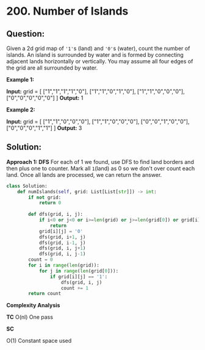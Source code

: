 
  

# 200. Number of Islands

  

  

## Question:


Given a 2d grid map of  `'1'`s (land) and  `'0'`s (water), count the number of islands. An island is surrounded by water and is formed by connecting adjacent lands horizontally or vertically. You may assume all four edges of the grid are all surrounded by water.

**Example 1:**

**Input:** grid = [
  ["1","1","1","1","0"],
  ["1","1","0","1","0"],
  ["1","1","0","0","0"],
  ["0","0","0","0","0"]
]
**Output:** 1

**Example 2:**

**Input:** grid = [
  ["1","1","0","0","0"],
  ["1","1","0","0","0"],
  ["0","0","1","0","0"],
  ["0","0","0","1","1"]
]
**Output:** 3
## Solution:
**Approach 1: DFS**
For each of 1 we found, use DFS to find land borders and then plus one to counter. Mark all `1`(land) as 0 so we don't over count each land.
Once all lands are processed, we can return the answer.
```python
class Solution:
    def numIslands(self, grid: List[List[str]]) -> int:
        if not grid:
            return 0
        
        def dfs(grid, i, j):
            if i<0 or j<0 or i>=len(grid) or j>=len(grid[0]) or grid[i][j] != '1':
                return
            grid[i][j] = '0'
            dfs(grid, i+1, j)
            dfs(grid, i-1, j)
            dfs(grid, i, j+1)
            dfs(grid, i, j-1)
        count = 0
        for i in range(len(grid)):
            for j in range(len(grid[0])):
                if grid[i][j] == '1':
                    dfs(grid, i, j)
                    count += 1
        return count
```

**Complexity Analysis**

**TC**
O(nl) One pass

**SC**

O(1) Constant space used
